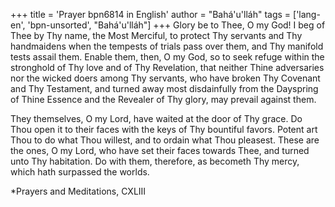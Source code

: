 +++
title = 'Prayer bpn6814 in English'
author = "Bahá'u'lláh"
tags = ['lang-en', 'bpn-unsorted', "Bahá'u'lláh"]
+++
Glory be to Thee, O my God! I beg of Thee by Thy name, the Most Merciful, to protect Thy servants and Thy handmaidens when the tempests of trials pass over them, and Thy manifold tests assail them. Enable them, then, O my God, so to seek refuge within the stronghold of Thy love and of Thy Revelation, that neither Thine adversaries nor the wicked doers among Thy servants, who have broken Thy Covenant and Thy Testament, and turned away most disdainfully from the Dayspring of Thine Essence and the Revealer of Thy glory, may prevail against them.

They themselves, O my Lord, have waited at the door of Thy grace. Do Thou open it to their faces with the keys of Thy bountiful favors. Potent art Thou to do what Thou willest, and to ordain what Thou pleasest. These are the ones, O my Lord, who have set their faces towards Thee, and turned unto Thy habitation. Do with them, therefore, as becometh Thy mercy, which hath surpassed the worlds.


*Prayers and Meditations, CXLIII
